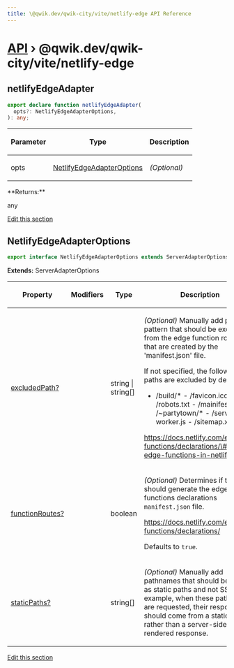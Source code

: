 ```yaml
---
title: \@qwik.dev/qwik-city/vite/netlify-edge API Reference
---
```


# [API](/api) &rsaquo; @qwik.dev/qwik-city/vite/netlify-edge

## netlifyEdgeAdapter

```typescript
export declare function netlifyEdgeAdapter(
  opts?: NetlifyEdgeAdapterOptions,
): any;
```

<table><thead><tr><th>

Parameter

</th><th>

Type

</th><th>

Description

</th></tr></thead>
<tbody><tr><td>

opts

</td><td>

[NetlifyEdgeAdapterOptions](#netlifyedgeadapteroptions)

</td><td>

_(Optional)_

</td></tr>
</tbody></table>
**Returns:**

any

[Edit this section](https://github.com/QwikDev/qwik/tree/main/packages/qwik-city/src/adapters/netlify-edge/vite/index.ts)

## NetlifyEdgeAdapterOptions

```typescript
export interface NetlifyEdgeAdapterOptions extends ServerAdapterOptions
```

**Extends:** ServerAdapterOptions

<table><thead><tr><th>

Property

</th><th>

Modifiers

</th><th>

Type

</th><th>

Description

</th></tr></thead>
<tbody><tr><td>

[excludedPath?](./city.netlifyedgeadapteroptions.excludedpath.md)

</td><td>

</td><td>

string \| string[]

</td><td>

_(Optional)_ Manually add path pattern that should be excluded from the edge function routes that are created by the 'manifest.json' file.

If not specified, the following paths are excluded by default:

- /build/\* - /favicon.ico - /robots.txt - /mainifest.json - /\~partytown/\* - /service-worker.js - /sitemap.xml

https://docs.netlify.com/edge-functions/declarations/\#declare-edge-functions-in-netlify-toml

</td></tr>
<tr><td>

[functionRoutes?](./city.netlifyedgeadapteroptions.functionroutes.md)

</td><td>

</td><td>

boolean

</td><td>

_(Optional)_ Determines if the build should generate the edge functions declarations `manifest.json` file.

https://docs.netlify.com/edge-functions/declarations/

Defaults to `true`.

</td></tr>
<tr><td>

[staticPaths?](./city.netlifyedgeadapteroptions.staticpaths.md)

</td><td>

</td><td>

string[]

</td><td>

_(Optional)_ Manually add pathnames that should be treated as static paths and not SSR. For example, when these pathnames are requested, their response should come from a static file, rather than a server-side rendered response.

</td></tr>
</tbody></table>

[Edit this section](https://github.com/QwikDev/qwik/tree/main/packages/qwik-city/src/adapters/netlify-edge/vite/index.ts)
